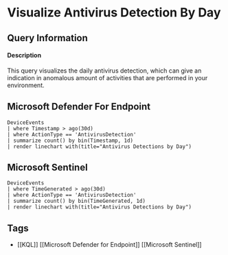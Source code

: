 # Visualize Antivirus Detection By Day
## Query Information
#### Description
This query visualizes the daily antivirus detection, which can give an indication in anomalous amount of activities that are performed in your environment. 
## Microsoft Defender For Endpoint
```kusto
DeviceEvents
| where Timestamp > ago(30d)
| where ActionType == 'AntivirusDetection'
| summarize count() by bin(Timestamp, 1d)
| render linechart with(title="Antivirus Detections by Day")
```
## Microsoft Sentinel
```kusto
DeviceEvents
| where TimeGenerated > ago(30d)
| where ActionType == 'AntivirusDetection'
| summarize count() by bin(TimeGenerated, 1d)
| render linechart with(title="Antivirus Detections by Day")
```
## Tags
- [[KQL]] [[Microsoft Defender for Endpoint]] [[Microsoft Sentinel]]